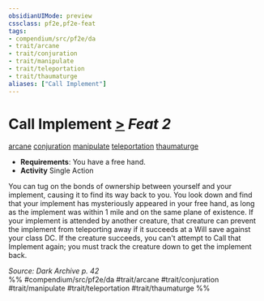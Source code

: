 ```yaml
---
obsidianUIMode: preview
cssclass: pf2e,pf2e-feat
tags:
- compendium/src/pf2e/da
- trait/arcane
- trait/conjuration
- trait/manipulate
- trait/teleportation
- trait/thaumaturge
aliases: ["Call Implement"]
---
```

# Call Implement  [>](../../rules/core-rulebook/chapter-9-playing-the-game.md#Actions "Single Action") *Feat 2*  
[arcane](../../rules/traits/arcane.md)  [conjuration](../../rules/traits/conjuration.md)  [manipulate](../../rules/traits/manipulate.md)  [teleportation](../../rules/traits/teleportation.md)  [thaumaturge](../../rules/traits/thaumaturge-da.md)  

- **Requirements**: You have a free hand.
- **Activity** Single Action

You can tug on the bonds of ownership between yourself and your implement, causing it to find its way back to you. You look down and find that your implement has mysteriously appeared in your free hand, as long as the implement was within 1 mile and on the same plane of existence. If your implement is attended by another creature, that creature can prevent the implement from teleporting away if it succeeds at a Will save against your class DC. If the creature succeeds, you can't attempt to Call that Implement again; you must track the creature down to get the implement back.

*Source: Dark Archive p. 42*  
%% #compendium/src/pf2e/da #trait/arcane #trait/conjuration #trait/manipulate #trait/teleportation #trait/thaumaturge %%